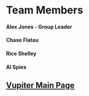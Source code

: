# Team Members

#### Alex Jones - Group Leader
#### Chase Flatau
#### Rice Shelley
#### Al Spies


## [Vupiter Main Page](https://ams0187.github.io/Vupiter/) 
